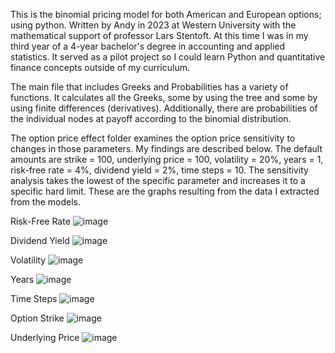 This is the binomial pricing model for both American and European options; using python. Written by Andy in 2023 at Western University with the mathematical support of professor Lars Stentoft. At this time I was in my third year of a 4-year bachelor's degree in accounting and applied statistics.
It served as a pilot project so I could learn Python and quantitative finance concepts outside of my curriculum.

The main file that includes Greeks and Probabilities has a variety of functions. It calculates all the Greeks, some by using the tree and some by using finite differences (derivatives). Additionally, there are probabilities of the individual nodes at payoff according to the binomial distribution. 

The option price effect folder examines the option price sensitivity to changes in those parameters. My findings are described below. The default amounts are strike = 100, underlying price = 100, volatility = 20%, years = 1, risk-free rate = 4%, dividend yield = 2%, time steps = 10. The sensitivity analysis takes the lowest of the specific parameter and increases it to a specific hard limit. These are the graphs resulting from the data I extracted from the models.

Risk-Free Rate
![image](https://user-images.githubusercontent.com/125106540/231027367-b9a89bf8-55dc-4d22-a1de-1496d1eb0d05.png)

Dividend Yield 
![image](https://user-images.githubusercontent.com/125106540/231027439-228ba0e5-e221-4d81-b568-c3dcccfc08a8.png)

Volatility
![image](https://user-images.githubusercontent.com/125106540/231027488-6fbbca4e-db94-4918-9d8c-5d1ec22c9065.png)

Years
![image](https://user-images.githubusercontent.com/125106540/231027582-1cfffbb8-7994-477b-a57f-8d74356ec35b.png)

Time Steps
![image](https://user-images.githubusercontent.com/125106540/231027709-ad47dc13-c76a-47ac-a21e-4314a543d9d9.png)

Option Strike
![image](https://user-images.githubusercontent.com/125106540/231027810-2174adb4-5a87-4ebe-a1ff-3d4c3bafa779.png)

Underlying Price
![image](https://user-images.githubusercontent.com/125106540/231027918-e047999e-6dd7-4c78-8b0e-1004474611b0.png)
